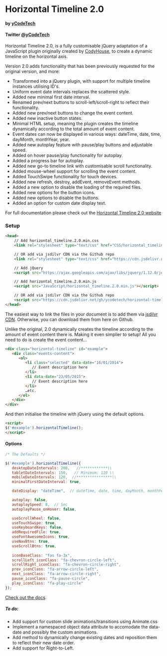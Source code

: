 # Horizontal Timeline 2.0
#### by [yCodeTech](https://github.com/yCodeTech)
#### Twitter [@yCodeTech](https://twitter.com/yCodeTech)

Horizontal Timeline 2.0, is a fully customisable jQuery adaptation of a JavaScript plugin originally created by [CodyHouse](http://codyhouse.co/gem/horizontal-timeline/), to create a dynamic timeline on the horizontal axis.

Version 2.0 adds functionality that has been previously requested for the original version, and more:
   - Transformed into a jQuery plugin, with support for multiple timeline instances utilising ID's.
   - Uniform event date intervals replaces the scattered style.
   - Added new minimal first date interval.
   - Renamed prev/next buttons to scroll-left/scroll-right to reflect their functionality.
   - Added new prev/next buttons to change the event content.
   - Added new inactive button states.
   - Minimal HTML setup, meaning the plugin creates the timeline dynamically according to the total amount of event content.
   - Event dates can now be displayed in various ways: dateTime, date, time, dayMonth, monthYear, year.
   - Added new autoplay feature with pause/play buttons and adjustable speed.
   - Added on hover pause/play functionality for autoplay.
   - Added a progress bar for autoplay.
   - Added new go-to timeline link with customisable scroll functionality. 
   - Added mouse-wheel support for scrolling the event content.
   - Added TouchSwipe functionality for touch devices.
   - Added new refresh, destroy, addEvent, removeEvent methods.
   - Added a new option to disable the loading of the required files.
   - Added new options for the button icons.
   - Added new options to disable the buttons.
   - Added an option for custom date display text.

For full documentation please check out the [Horizontal Timeline 2.0 website](http://horizontal-timeline.ycodetech.co.uk/)

### Setup

```html
<head>
    // Add horizontal_timeline.2.0.min.css 
    <link rel="stylesheet" type="text/css" href="CSS/horizontal_timeline.2.0.min.css">

    // OR add via jsdilvr CDN via the Github repo
    <link rel="stylesheet" type="text/css" href="https://cdn.jsdelivr.net/gh/ycodetech/horizontal-timeline-2.0@2/css/horizontal_timeline.2.0.min.css">

    // Add jQuery 
    <script src="https://ajax.googleapis.com/ajax/libs/jquery/1.12.0/jquery.min.js"></script>

    // Add horizontal_timeline.2.0.min.js
    <script src="JavaScript/horizontal_timeline.2.0.min.js"></script>

    // OR add via jsdilvr CDN via the Github repo
    <script src="https://cdn.jsdelivr.net/gh/ycodetech/horizontal-timeline-2.0@2/JavaScript/horizontal_timeline.2.0.min.js"></script>   
</head>

```
The easiest way to link the files in your document is to add them via <a href="https://www.jsdelivr.com/package/gh/ycodetech/horizontal-timeline-2.0" target="new">jsdilvr CDN</a>. Otherwise, you can download them from here on Github.

Unlike the original, 2.0 dynamically creates the timeline according to the amount of event content there is. Making it even simplier to setup! All you need to do is create the event content…

``` html
<div class="horizontal-timeline" id="example">
   <div class="events-content">
      <ol>
         <li class="selected" data-date="16/01/2014">
            // Event description here
         </li>
         <li data-date="23/05/2015">
            // Event description here
         </li>
         …etc.
      </ol>
   </div>
</div>
```
And then initialise the timeline with jQuery using the default options.

```html
<script>
$('#example').horizontalTimeline();
</script>
```

#### Options

```javascript
/* The Defaults */

$('#example').horizontalTimeline({
   desktopDateIntervals: 200,   //************\\
   tabletDateIntervals: 150,   // Minimum: 120 \\
   mobileDateIntervals: 120,  //****************\\
   minimalFirstDateInterval: true,

   dateDisplay: "dateTime",  // dateTime, date, time, dayMonth, monthYear, year

   autoplay: false,
   autoplaySpeed: 8,  // Sec
   autoplayPause_onHover: false, 

   useScrollWheel: false,
   useTouchSwipe: true,
   useKeyboardKeys: false,
   addRequiredFile: true,
   useFontAwesomeIcons: true,
   useNavBtns: true,
   useScrollBtns: true,
			
   iconBaseClass: "fas fa-3x",
   scrollLeft_iconClass: "fa-chevron-circle-left",
   scrollRight_iconClass: "fa-chevron-circle-right",
   prev_iconClass: "fa-arrow-circle-left",
   next_iconClass: "fa-arrow-circle-right",
   pause_iconClass: "fa-pause-circle",
   play_iconClass: "fa-play-circle"
});
```

[Check out the docs](http://horizontal-timeline.ycodetech.co.uk/).


##### To do:

- Add support for custom slide animations/transitions using Animate.css
- Implement a namespaced object data attribute to accomodate the data-date and possibly the custom animations.
- Add method to dynamically change existing dates and reposition them to reflect their new date order.
- Add support for Right-to-Left.
